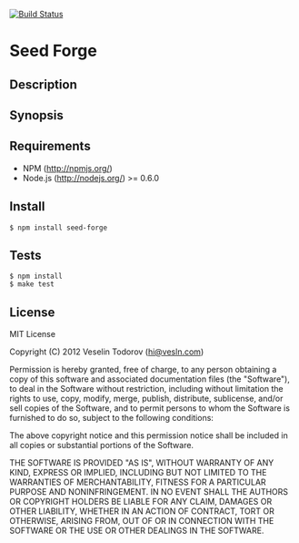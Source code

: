 [![Build Status](https://secure.travis-ci.org/vesln/seed-forge.png)](http://travis-ci.org/vesln/seed-forge)

# Seed Forge

## Description

## Synopsis

## Requirements

- NPM (http://npmjs.org/)
- Node.js (http://nodejs.org/) >= 0.6.0

## Install

```
$ npm install seed-forge
```

## Tests

```
$ npm install
$ make test
```

## License

MIT License

Copyright (C) 2012 Veselin Todorov (hi@vesln.com)

Permission is hereby granted, free of charge, to any person obtaining a copy of
this software and associated documentation files (the "Software"), to deal in
the Software without restriction, including without limitation the rights to
use, copy, modify, merge, publish, distribute, sublicense, and/or sell copies
of the Software, and to permit persons to whom the Software is furnished to do
so, subject to the following conditions:

The above copyright notice and this permission notice shall be included in all
copies or substantial portions of the Software.

THE SOFTWARE IS PROVIDED "AS IS", WITHOUT WARRANTY OF ANY KIND, EXPRESS OR
IMPLIED, INCLUDING BUT NOT LIMITED TO THE WARRANTIES OF MERCHANTABILITY,
FITNESS FOR A PARTICULAR PURPOSE AND NONINFRINGEMENT. IN NO EVENT SHALL THE
AUTHORS OR COPYRIGHT HOLDERS BE LIABLE FOR ANY CLAIM, DAMAGES OR OTHER
LIABILITY, WHETHER IN AN ACTION OF CONTRACT, TORT OR OTHERWISE, ARISING FROM,
OUT OF OR IN CONNECTION WITH THE SOFTWARE OR THE USE OR OTHER DEALINGS IN THE
SOFTWARE.
